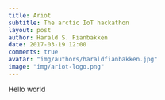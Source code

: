 ```yaml
---
title: Ariot
subtitle: The arctic IoT hackathon
layout: post
author: Harald S. Fianbakken
date: 2017-03-19 12:00
comments: true
avatar: "img/authors/haraldfianbakken.jpg"
image: "img/ariot-logo.png"
---
```


Hello world
